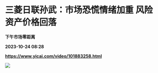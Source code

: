 # 三菱日联孙武：市场恐慌情绪加重 风险资产价格回落
**下午市场零距离**

**2023-10-24 08:28**

**https://www.yicai.com/video/101883258.html**

![](http://imgcdn.yicai.com/vms-new/2023/10/a77c01cc-67c2-4762-88d9-4ec226ca8687_TcIr.jpg)